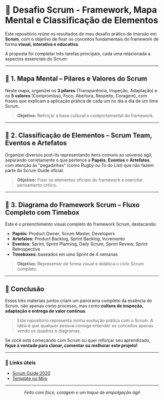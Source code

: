 # 📘 Desafio Scrum - Framework, Mapa Mental e Classificação de Elementos

Este repositório reúne os resultados do meu desafio prático de imersão em **Scrum**, com o objetivo de fixar os conceitos fundamentais do framework de forma **visual, interativa e educativa**.

A proposta foi completar três tarefas principais, cada uma relacionada a aspectos essenciais do Scrum:

---

## 🔹 1. Mapa Mental – **Pilares e Valores do Scrum**

Neste mapa, organizei os **3 pilares** (Transparência, Inspeção, Adaptação) e os **5 valores** (Compromisso, Foco, Abertura, Respeito, Coragem), com frases que explicam a aplicação prática de cada um no dia a dia de um time Scrum.

> **Objetivo:** Reforçar a base cultural e comportamental do framework.

---

## 🔹 2. Classificação de Elementos – **Scrum Team, Eventos e Artefatos**

Organizei diversos post-its representando itens comuns ao universo ágil, separando corretamente o que pertence a **Papéis**, **Eventos** e **Artefatos**, com atenção às "pegadinhas" (como Rugby ou To do List) que não fazem parte do Scrum Guide oficial.

> **Objetivo:** Fixar os elementos oficiais do framework e exercitar pensamento crítico.

---

## 🔹 3. Diagrama do Framework Scrum – **Fluxo Completo com Timebox**

Este é o preenchimento visual completo do framework Scrum, destacando:
- **Papéis:** Product Owner, Scrum Master, Developers  
- **Artefatos:** Product Backlog, Sprint Backlog, Incremento  
- **Eventos:** Sprint, Sprint Planning, Daily Scrum, Sprint Review, Sprint Retrospective  
- **Timeboxes:** baseados em uma Sprint de 4 semanas

> **Objetivo:** Representar de forma visual e didática o ciclo Scrum completo.

---

## 🚀 Conclusão

Esses três materiais juntos criam um panorama completo da essência do Scrum, não apenas como processo, mas como **cultura de inspeção, adaptação e entrega de valor contínua**.

> Este repositório representa minha evolução prática com o Scrum. A ideia é que qualquer pessoa consiga entender os conceitos apenas vendo os quadros e diagramas.

Se você está começando com Scrum ou quer reforçar seu aprendizado, **fique à vontade para clonar, comentar ou melhorar este projeto!**

---

### 📎 Links úteis
- [Scrum Guide 2020](https://scrumguides.org)
- [Template no Miro](https://miro.com/app/board/uXjVI_R7uFM=/?share_link_id=696102677155&shareablePresentation=1)

---

<p align="center"><em>Feito com foco, coragem e um toque de empolgação ágil</em></p>
